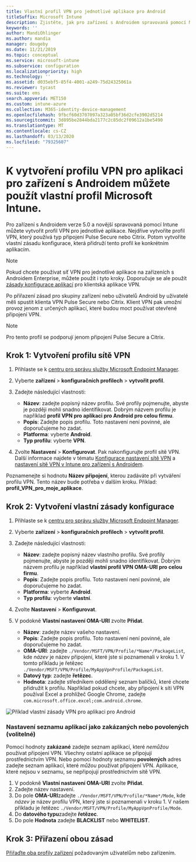 ```yaml
---
title: Vlastní profil VPN pro jednotlivé aplikace pro Android
titleSuffix: Microsoft Intune
description: Zjistěte, jak pro zařízení s Androidem spravovaná pomocí Microsoft Intune vytvořit profil VPN pro aplikaci.
keywords: ''
author: MandiOhlinger
ms.author: mandia
manager: dougeby
ms.date: 11/21/2019
ms.topic: conceptual
ms.service: microsoft-intune
ms.subservice: configuration
ms.localizationpriority: high
ms.technology: ''
ms.assetid: d035ebf5-85f4-4001-a249-75d24325061a
ms.reviewer: tycast
ms.suite: ems
search.appverid: MET150
ms.custom: intune-azure
ms.collection: M365-identity-device-management
ms.openlocfilehash: 9fbcf60d3707097a323a05bf36d2cfe3902d5214
ms.sourcegitcommit: 3d895be2844bda2177c2c85dc2f09612a1be5490
ms.translationtype: MT
ms.contentlocale: cs-CZ
ms.lasthandoff: 03/13/2020
ms.locfileid: "79325607"
---
```

# <a name="use-a-microsoft-intune-custom-profile-to-create-a-per-app-vpn-profile-for-android-devices"></a>K vytvoření profilu VPN pro aplikaci pro zařízení s Androidem můžete použít vlastní profil Microsoft Intune.

Pro zařízení s Androidem verze 5.0 a novější spravovaná pomocí Intune můžete vytvořit profil VPN pro jednotlivé aplikace. Nejdříve vytvoříte profil VPN, který používá typ připojení Pulse Secure nebo Citrix. Potom vytvoříte vlastní zásadu konfigurace, která přidruží tento profil ke konkrétním aplikacím.

> [!NOTE]
> Pokud chcete používat síť VPN pro jednotlivé aplikace na zařízeních s Androidem Enterprise, můžete použít i tyto kroky. Doporučuje se ale použít [zásady konfigurace aplikací](../apps/app-configuration-policies-use-android.md) pro klientská aplikace VPN.

Po přiřazení zásad pro skupiny zařízení nebo uživatelů Android by uživatelé měli spustit klienta VPN Pulse Secure nebo Citrix. Klient VPN pak umožní provoz jenom z určených aplikací, které budou moct používat otevřené připojení VPN.

> [!NOTE]
>
> Pro tento profil se podporují jenom připojení Pulse Secure a Citrix.

## <a name="step-1-create-a-vpn-profile"></a>Krok 1: Vytvoření profilu sítě VPN

1. Přihlaste se k [centru pro správu služby Microsoft Endpoint Manager](https://go.microsoft.com/fwlink/?linkid=2109431).
2. Vyberte **zařízení** > **konfiguračních profilech** > **vytvořit profil**.
3. Zadejte následující vlastnosti:

    - **Název**: zadejte popisný název profilu. Své profily pojmenujte, abyste je později mohli snadno identifikovat. Dobrým názvem profilu je například **profil VPN pro aplikaci pro Android pro celou firmu**.
    - **Popis**: Zadejte popis profilu. Toto nastavení není povinné, ale doporučujeme ho zadat.
    - **Platforma**: vyberte **Android**.
    - **Typ profilu**: vyberte **VPN**.

4. Zvolte **Nastavení** > **Konfigurovat**. Pak nakonfigurujte profil sítě VPN. Další informace najdete v tématu [Konfigurace nastavení sítě VPN](vpn-settings-configure.md) a [nastavení sítě VPN v Intune pro zařízení s Androidem](vpn-settings-android.md).

Poznamenejte si hodnotu **Název připojení**, kterou zadáváte při vytváření profilu VPN. Tento název bude potřeba v dalším kroku. Příklad: **profil_VPN_pro_moje_aplikace**.

## <a name="step-2-create-a-custom-configuration-policy"></a>Krok 2: Vytvoření vlastní zásady konfigurace

1. Přihlaste se k [centru pro správu služby Microsoft Endpoint Manager](https://go.microsoft.com/fwlink/?linkid=2109431).
2. Vyberte **zařízení** > **konfiguračních profilech** > **vytvořit profil**.
3. Zadejte následující vlastnosti:

    - **Název**: zadejte popisný název vlastního profilu. Své profily pojmenujte, abyste je později mohli snadno identifikovat. Dobrým názvem profilu je například **vlastní profil VPN OMA-URI pro celou firmu**.
    - **Popis**: Zadejte popis profilu. Toto nastavení není povinné, ale doporučujeme ho zadat.
    - **Platforma**: vyberte **Android**.
    - **Typ profilu**: vyberte **vlastní**.

4. Zvolte **Nastavení** > **Konfigurovat**.
5. V podokně **Vlastní nastavení OMA-URI** zvolte **Přidat**.
    - **Název**: zadejte název vašeho nastavení.
    - **Popis**: Zadejte popis profilu. Toto nastavení není povinné, ale doporučujeme ho zadat.
    - **OMA-URI**: zadejte `./Vendor/MSFT/VPN/Profile/*Name*/PackageList`, kde *název* je název připojení, které jste si poznamenali v kroku 1. V tomto příkladu je řetězec `./Vendor/MSFT/VPN/Profile/MyAppVpnProfile/PackageList`.
    - **Datový typ**: zadejte **řetězec**.
    - **Hodnota**: zadejte středníkem oddělený seznam balíčků, které chcete přidružit k profilu. Například pokud chcete, aby připojení k síti VPN používal Excel a prohlížeč Google Chrome, zadejte `com.microsoft.office.excel;com.android.chrome`.

![Příklad vlastní zásady VPN pro aplikaci pro Android](./media/android-pulse-secure-per-app-vpn/android_per_app_vpn_oma_uri.png)

### <a name="set-your-app-list-to-blacklist-or-whitelist-optional"></a>Nastavení seznamu aplikací jako zakázaných nebo povolených (volitelné)

Pomocí hodnoty **zakázané** zadejte seznam aplikací, které *nemůžou* používat připojení VPN. Všechny ostatní aplikace se připojují prostřednictvím VPN. Nebo pomocí hodnoty seznamu **povolených** adres zadejte seznam aplikací, které *můžou* používat připojení VPN. Aplikace, které nejsou v seznamu, se nepřipojují prostřednictvím sítě VPN.

1. V podokně **Vlastní nastavení OMA-URI** zvolte **Přidat**.
2. Zadejte název nastavení.
3. Do pole **OMA-URI**zadejte `./Vendor/MSFT/VPN/Profile/*Name*/Mode`, kde *název* je název profilu VPN, který jste si poznamenali v kroku 1. V našem příkladu je řetězec `./Vendor/MSFT/VPN/Profile/MyAppVpnProfile/Mode`.
4. Do **datového typu**zadejte **řetězec**.
5. Do pole **Hodnota** zadejte **BLACKLIST** nebo **WHITELIST**.

## <a name="step-3-assign-both-policies"></a>Krok 3: Přiřazení obou zásad

[Přiřaďte oba profily zařízení](device-profile-assign.md) požadovaným uživatelům nebo zařízením.
